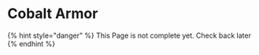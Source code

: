 # Cobalt Armor

{% hint style="danger" %}
This Page is not complete yet. Check back later
{% endhint %}

